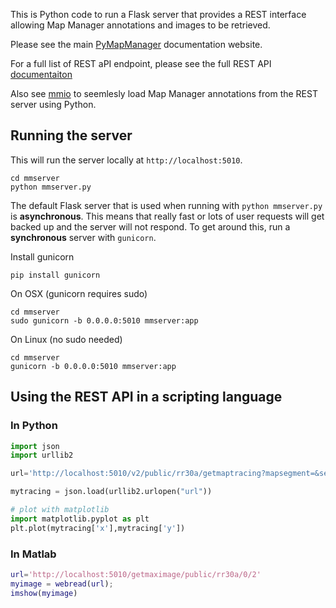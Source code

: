 This is Python code to run a Flask server that provides a REST interface allowing Map Manager annotations and images to be retrieved.

Please see the main [PyMapManager](http://blog.cudmore.io/PyMapManager) documentation website.

For a full list of REST aPI endpoint, please see the full REST API [documentaiton](http://blog.cudmore.io/PyMapManager/rest-api/)

Also see [mmio](https://github.com/cudmore/PyMapManager/tree/master/PyMapManager/mmio) to seemlesly load Map Manager annotations from the REST server using Python.

## Running the server

This will run the server locally at `http://localhost:5010`.

```
cd mmserver
python mmserver.py
```

The default Flask server that is used when running with `python mmserver.py` is **asynchronous**. This means that really fast or lots of user requests will get backed up and the server will not respond. To get around this, run a **synchronous** server with `gunicorn`.

Install gunicorn

	pip install gunicorn
	
On OSX (gunicorn requires sudo)

	cd mmserver
	sudo gunicorn -b 0.0.0.0:5010 mmserver:app

On Linux (no sudo needed)

	cd mmserver
	gunicorn -b 0.0.0.0:5010 mmserver:app
	
## Using the REST API in a scripting language

### In Python

```python
import json
import urllib2

url='http://localhost:5010/v2/public/rr30a/getmaptracing?mapsegment=&session=3&xstat=x&ystat=y&zstat=z'

mytracing = json.load(urllib2.urlopen("url"))

# plot with matplotlib
import matplotlib.pyplot as plt
plt.plot(mytracing['x'],mytracing['y'])
```

### In Matlab

```matlab
url='http://localhost:5010/getmaximage/public/rr30a/0/2'
myimage = webread(url);
imshow(myimage)
```

